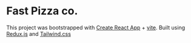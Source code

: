 # Fast Pizza co.

This project was bootstrapped with [Create React App](https://github.com/facebook/create-react-app) + [vite](https://vitejs.dev/guide/). Built using [Redux.js](https://redux.js.org/) and [Tailwind.css](https://tailwindcss.com/)
